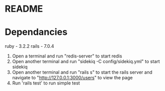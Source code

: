 # README

# Dependancies
ruby  - 3.2.2
rails - 7.0.4

1. Open a terminal and run "redis-server" to start redis
2. Open another terminal and run "sidekiq -C config/sidekiq.yml" to start sidekiq
3. Open another terminal and run "rails s" to start the rails server and navigate to "http://127.0.0.1:3000/users" to view  the page
4. Run 'rails test' to run simple test
